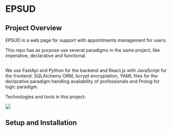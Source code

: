 # EPSUD

## Project Overview

EPSUD is a web page for support with appointments management for users.

This repo has as purpose use several paradigms in the same project, like imperative, declarative and functional.

##

We use FastApi and Python for the backend and React.js with JavaScript for the frontend.  SQLAlchemy ORM, bcrypt encryptation, YAML files for the declarative paradigm handling availability of professionals and Prolog for logic paradigm.

Technologies and tools in this project:

<p align="left">  
  <img src="https://skillicons.dev/icons?i=react,fastapi,postman,python,html,css,docker&perline=7&theme=dark" >
</p>

## Setup and Installation
